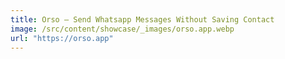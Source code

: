 ```yaml
---
title: Orso — Send Whatsapp Messages Without Saving Contact
image: /src/content/showcase/_images/orso.app.webp
url: "https://orso.app"
---
```

